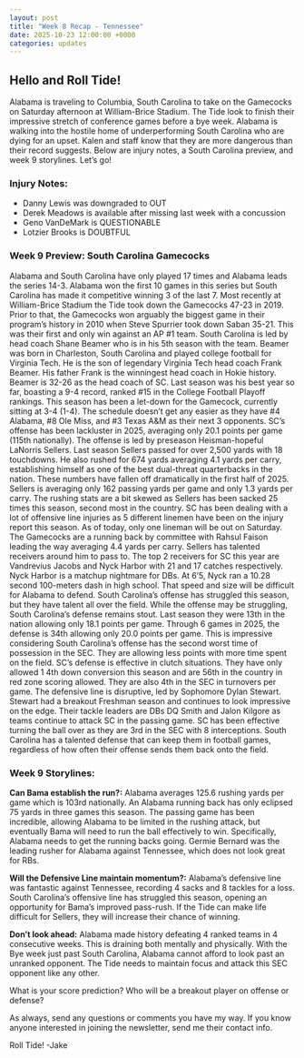 ```yaml
---
layout: post
title: "Week 8 Recap - Tennessee"
date: 2025-10-23 12:00:00 +0000
categories: updates
---
```


## Hello and Roll Tide!

Alabama is traveling to Columbia, South Carolina to take on the Gamecocks on Saturday afternoon at William-Brice Stadium. The Tide look to finish their impressive stretch of conference games before a bye week. Alabama is walking into the hostile home of underperforming South Carolina who are dying for an upset. Kalen and staff know that they are more dangerous than their record suggests. Below are injury notes, a South Carolina preview, and week 9 storylines. Let’s go!


### **Injury Notes:**
-   Danny Lewis was downgraded to OUT
-   Derek Meadows is available after missing last week with a concussion
-   Geno VanDeMark is QUESTIONABLE
-   Lotzier Brooks is DOUBTFUL


### **Week 9 Preview: South Carolina Gamecocks**
Alabama and South Carolina have only played 17 times and Alabama leads the series 14-3. Alabama won the first 10 games in this series but South Carolina has made it competitive winning 3 of the last 7. Most recently at William-Brice Stadium the Tide took down the Gamecocks 47-23 in 2019. Prior to that, the Gamecocks won arguably the biggest game in their program’s history in 2010 when Steve Spurrier took down Saban 35-21. This was their first and only win against an AP #1 team. 
South Carolina is led by head coach Shane Beamer who is in his 5th season with the team. Beamer was born in Charleston, South Carolina and played college football for Virginia Tech. He is the son of legendary Virginia Tech head coach Frank Beamer. His father Frank is the winningest head coach in Hokie history. Beamer is 32-26 as the head coach of SC. Last season was his best year so far, boasting a 9-4 record, ranked #15 in the College Football Playoff rankings. This season has been a let-down for the Gamecock, currently sitting at 3-4 (1-4). The schedule doesn’t get any easier as they have #4 Alabama, #8 Ole Miss, and #3 Texas A&M as their next 3 opponents. 
SC’s offense has been lackluster in 2025, averaging only 20.1 points per game (115th nationally). The offense is led by preseason Heisman-hopeful LaNorris Sellers. Last season Sellers passed for over 2,500 yards with 18 touchdowns. He also rushed for 674 yards averaging 4.1 yards per carry, establishing himself as one of the best dual-threat quarterbacks in the nation. These numbers have fallen off dramatically in the first half of 2025. Sellers is averaging only 162 passing yards per game and only 1.3 yards per carry. The rushing stats are a bit skewed as Sellers has been sacked 25 times this season, second most in the country. SC has been dealing with a lot of offensive line injuries as 5 different linemen have been on the injury report this season. As of today, only one lineman will be out on Saturday. The Gamecocks are a running back by committee with Rahsul Faison leading the way averaging 4.4 yards per carry. Sellers has talented receivers around him to pass to. The top 2 receivers for SC this year are Vandrevius Jacobs and Nyck Harbor with 21 and 17 catches respectively. Nyck Harbor is a matchup nightmare for DBs. At 6’5, Nyck ran a 10.28 second 100-meters dash in high school. That speed and size will be difficult for Alabama to defend. South Carolina’s offense has struggled this season, but they have talent all over the field.
While the offense may be struggling, South Carolina’s defense remains stout. Last season they were 13th in the nation allowing only 18.1 points per game. Through 6 games in 2025, the defense is 34th allowing only 20.0 points per game. This is impressive considering South Carolina’s offense has the second worst time of possession in the SEC. They are allowing less points with more time spent on the field. SC’s defense is effective in clutch situations. They have only allowed 1 4th down conversion this season and are 56th in the country in red zone scoring allowed. They are also 4th in the SEC in turnovers per game. The defensive line is disruptive, led by Sophomore Dylan Stewart. Stewart had a breakout Freshman season and continues to look impressive on the edge. Their tackle leaders are DBs DQ Smith and Jalon Kilgore as teams continue to attack SC in the passing game. SC has been effective turning the ball over as they are 3rd in the SEC with 8 interceptions. South Carolina has a talented defense that can keep them in football games, regardless of how often their offense sends them back onto the field.


### **Week 9 Storylines:**
**Can Bama establish the run?:** Alabama averages 125.6 rushing yards per game which is 103rd nationally. An Alabama running back has only eclipsed 75 yards in three games this season. The passing game has been incredible, allowing Alabama to be limited in the rushing attack, but eventually Bama will need to run the ball effectively to win. Specifically, Alabama needs to get the running backs going. Germie Bernard was the leading rusher for Alabama against Tennessee, which does not look great for RBs.

**Will the Defensive Line maintain momentum?:** Alabama’s defensive line was fantastic against Tennessee, recording 4 sacks and 8 tackles for a loss. South Carolina’s offensive line has struggled this season, opening an opportunity for Bama’s improved pass-rush. If the Tide can make life difficult for Sellers, they will increase their chance of winning.

**Don’t look ahead:** Alabama made history defeating 4 ranked teams in 4 consecutive weeks. This is draining both mentally and physically. With the Bye week just past South Carolina, Alabama cannot afford to look past an unranked opponent. The Tide needs to maintain focus and attack this SEC opponent like any other.


What is your score prediction? Who will be a breakout player on offense or defense? 

As always, send any questions or comments you have my way. If you know anyone interested in joining the newsletter, send me their contact info.

Roll Tide!
-Jake 
